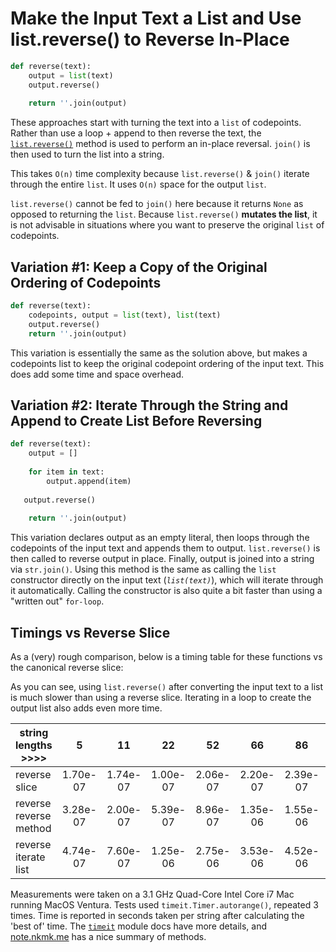 # Make the Input Text a List and Use list.reverse() to Reverse In-Place


```python
def reverse(text):
	output = list(text)
	output.reverse()
	
	return ''.join(output)
```

These approaches start with turning the text into a `list` of codepoints.
Rather than use a loop + append to then reverse the text, the [`list.reverse()`][list-reverse-method] method is used to perform an in-place reversal.
`join()` is then used to turn the list into a string.

This takes `O(n)` time complexity because `list.reverse()` & `join()` iterate through the entire `list`.
It uses `O(n)` space for the output `list`.

`list.reverse()` cannot be fed to `join()` here because it returns `None` as opposed to returning the `list`.
Because `list.reverse()` **mutates the list**, it is not advisable in situations where you want to preserve the original `list` of codepoints.


## Variation #1:  Keep a Copy of the Original Ordering of Codepoints


```python
def reverse(text):
    codepoints, output = list(text), list(text)
    output.reverse()
    return ''.join(output)
```

This variation is essentially the same as the solution above, but makes a codepoints list to keep the original codepoint ordering of the input text.
This does add some time and space overhead.


## Variation #2:  Iterate Through the String and Append to Create List Before Reversing


```python
def reverse(text):
    output = []
    
    for item in text:
        output.append(item)
        
   output.reverse()
    
    return ''.join(output)
```

This variation declares output as an empty literal, then loops through the codepoints of the input text and appends them to output.
`list.reverse()` is then called to reverse output in place.
 Finally, output is joined into a string via `str.join()`.
Using this method is the same as calling the `list` constructor directly on the input text (_`list(text)`_), which will iterate through it automatically.
 Calling the constructor is also quite  a bit faster than  using a "written out" `for-loop`.


## Timings vs Reverse Slice


As a (very) rough comparison, below is a timing table for these functions vs the canonical reverse slice:

As you can see, using `list.reverse()` after converting the input text to a list is much slower than using a reverse slice.
Iterating in a loop to create the output list also adds even more time.


| **string lengths >>>>** 	|     5    	|    11    	|    22    	|    52    	|    66    	|    86    	|    142   	|   1420   	|   14200  	|  142000  	|
|-------------------------	|:--------:	|:--------:	|:--------:	|:--------:	|:--------:	|:--------:	|:--------:	|:--------:	|:--------:	|:--------:	|
| reverse slice           	| 1.70e-07 	| 1.74e-07 	| 1.00e-07 	| 2.06e-07 	| 2.20e-07 	| 2.39e-07 	| 3.59e-07 	| 1.47e-06 	| 1.22e-05 	| 1.20e-04 	|
| reverse reverse method  	| 3.28e-07 	| 2.00e-07 	| 5.39e-07 	| 8.96e-07 	| 1.35e-06 	| 1.55e-06 	| 2.31e-06 	| 2.01e-05 	| 1.93e-04 	| 1.94e-03 	|
| reverse iterate list    	| 4.74e-07 	| 7.60e-07 	| 1.25e-06 	| 2.75e-06 	| 3.53e-06 	| 4.52e-06 	| 7.22e-06 	| 6.07e-05 	| 5.84e-04 	| 6.28e-03 	|


Measurements were taken on a  3.1 GHz Quad-Core Intel Core i7 Mac running MacOS Ventura.
Tests used `timeit.Timer.autorange()`, repeated 3 times.
Time is reported in seconds taken per string after calculating the 'best of' time.
The [`timeit`][timeit] module docs have more details, and [note.nkmk.me][note_nkmk_me] has a nice summary of methods.


[list-reverse-method]: https://docs.python.org/3/library/stdtypes.html#mutable-sequence-types
[note_nkmk_me]: https://note.nkmk.me/en/python-timeit-measure/
[timeit]: https://docs.python.org/3/library/timeit.html#python-interface
